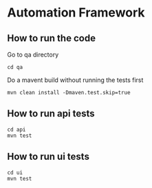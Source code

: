 # Automation Framework

## How to run the code
Go to qa directory
```
cd qa
```
Do a mavent build without running the tests first
```
mvn clean install -Dmaven.test.skip=true
```
## How to run api tests
```
cd api
mvn test
```
## How to run ui tests
```
cd ui
mvn test
```
